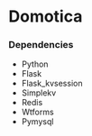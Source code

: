 # Domotica

### Dependencies

* Python
* Flask
* Flask_kvsession
* Simplekv
* Redis
* Wtforms
* Pymysql
